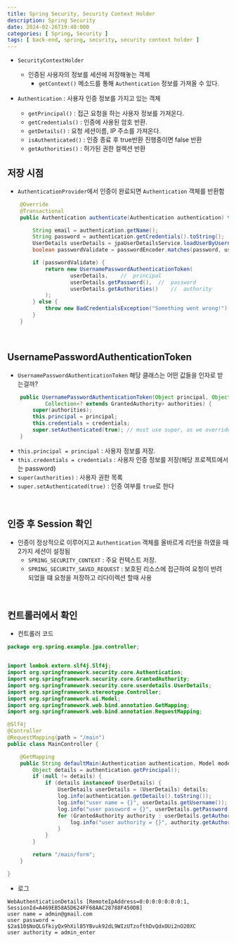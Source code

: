 ```yaml
---
title: Spring Security, Security Context Holder
description: Spring Security
date: 2024-02-26T19:40:000
categories: [ Spring, Security ]
tags: [ back-end, spring, security, security context holder ]
---
```


- ```SecurityContextHolder```
  - 인증된 사용자의 정보를 세션에 저장해놓는 객체
    - ```getContext()``` 메소드를 통해 ```Authentication``` 정보를 가져올 수 있다.

- ```Authentication``` : 사용자 인증 정보를 가지고 있는 객체
  - ```getPrincipal()``` : 접근 요청을 하는 사용자 정보를 가져온다.
  - ```getCredentials()``` : 인증에 사용된 암호 반환.
  - ```getDetails()``` : 요청 세션이름, IP 주소를 가져온다.
  - ```isAuthenticated()``` : 인증 종료 후  true반환 진행중이면 false 반환
  - ```getAuthorities()``` : 허가된 권한 컬렉션 반환

<h2> 저장 시점 </h2>

- ```AuthenticationProvider```에서 인증이 완료되면 ```Authentication``` 객체를 반환함

```java
    @Override
    @Transactional
    public Authentication authenticate(Authentication authentication) throws AuthenticationException {

        String email = authentication.getName();
        String password = authentication.getCredentials().toString();
        UserDetails userDetails = jpaUserDetailsService.loadUserByUsername(email);
        boolean passwordValidate = passwordEncoder.matches(password, userDetails.getPassword());

        if (passwordValidate) {
            return new UsernamePasswordAuthenticationToken(
                    userDetails,    //  principal
                    userDetails.getPassword(),  //  password
                    userDetails.getAuthorities()    //  authority
            );
        } else {
            throw new BadCredentialsException("Something went wrong!");
        }
    }
```

<br>

<h2> UsernamePasswordAuthenticationToken </h2>

- ```UsernamePasswordAuthenticationToken``` 해당 클래스는 어떤 값들을 인자로 받는걸까?


```java
	public UsernamePasswordAuthenticationToken(Object principal, Object credentials,
			Collection<? extends GrantedAuthority> authorities) {
		super(authorities);
		this.principal = principal;
		this.credentials = credentials;
		super.setAuthenticated(true); // must use super, as we override
	}
```

- ```this.principal = principal``` : 사용자 정보를 저장.
- ```this.credentials = credentials``` : 사용자 인증 정보를 저장(해당 프로젝트에서는 password)
- ```super(authorities)``` : 사용자 권한 목록
- ```super.setAuthenticated(true)``` : 인증 여부를 ```true```로 한다

<br>

<h2> 인증 후 Session 확인 </h2>

- 인증이 정상적으로 이루어지고 ```Authentication``` 객체를 올바르게 리턴을 하였을 때 2가지 세션이 설정됨
  - ```SPRING_SECURITY_CONTEXT``` : 주요 컨텍스트 저장.
  - ```SPRING_SECURITY_SAVED_REQUEST``` : 보호된 리소스에 접근하여 요청이 반려 되었을 떄 요청을 저장하고 리다이렉션 할때 사용

<br>

<h2> 컨트롤러에서 확인 </h2>

- 컨트롤러 코드

```java
package org.spring.example.jpa.controller;


import lombok.extern.slf4j.Slf4j;
import org.springframework.security.core.Authentication;
import org.springframework.security.core.GrantedAuthority;
import org.springframework.security.core.userdetails.UserDetails;
import org.springframework.stereotype.Controller;
import org.springframework.ui.Model;
import org.springframework.web.bind.annotation.GetMapping;
import org.springframework.web.bind.annotation.RequestMapping;

@Slf4j
@Controller
@RequestMapping(path = "/main")
public class MainController {

    @GetMapping
    public String defaultMain(Authentication authentication, Model model) {
        Object details = authentication.getPrincipal();
        if (null != details) {
            if (details instanceof UserDetails) {
                UserDetails userDetails = (UserDetails) details;
                log.info(authentication.getDetails().toString());
                log.info("user name = {}", userDetails.getUsername());
                log.info("user password = {}", userDetails.getPassword());
                for (GrantedAuthority authority : userDetails.getAuthorities()) {
                    log.info("user authority = {}", authority.getAuthority());
                }
            }
        }

        return "/main/form";
    }

}

```

- 로그

```text
WebAuthenticationDetails [RemoteIpAddress=0:0:0:0:0:0:0:1, SessionId=A469EB58A5D624FF68AAC28788F450DB]
user name = admin@gmail.com
user password = $2a$10$NoQLGfkiyQx9hXil85YBvuk92dL9WIzUTzofthDvQdxOUi2nO20XC
user authority = admin_enter
```
